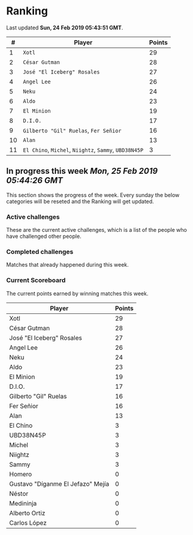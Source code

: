 # Ranking

Last updated **Sun, 24 Feb 2019 05:43:51 GMT**.

|#|Player|Points|
|---|---|---|
|1|`Xotl`|29|
|2|`César Gutman`|28|
|3|`José "El Iceberg" Rosales`|27|
|4|`Angel Lee`|26|
|5|`Neku`|24|
|6|`Aldo`|23|
|7|`El Minion`|19|
|8|`D.I.O.`|17|
|9|`Gilberto "Gil" Ruelas`, `Fer Señior`|16|
|10|`Alan`|13|
|11|`El Chino`, `Michel`, `Niightz`, `Sammy`, `UBD38N45P`|3|

## In progress this week *Mon, 25 Feb 2019 05:44:26 GMT*
This section shows the progress of the week. Every sunday the below categories will be reseted and the Ranking will get updated.

### Active challenges
These are the current active challenges, which is a list of the people who have challenged other people.



### Completed challenges
Matches that already happened during this week.



### Current Scoreboard
The current points earned by winning matches this week.

|Player|Points|
|---|---|
|Xotl|29|
|César Gutman|28|
|José "El Iceberg" Rosales|27|
|Angel Lee|26|
|Neku|24|
|Aldo|23|
|El Minion|19|
|D.I.O.|17|
|Gilberto "Gil" Ruelas|16|
|Fer Señior|16|
|Alan|13|
|El Chino|3|
|UBD38N45P|3|
|Michel|3|
|Niightz|3|
|Sammy|3|
|Homero|0|
|Gustavo "Díganme El Jefazo" Mejía|0|
|Néstor|0|
|Medininja|0|
|Alberto Ortiz|0|
|Carlos López|0|